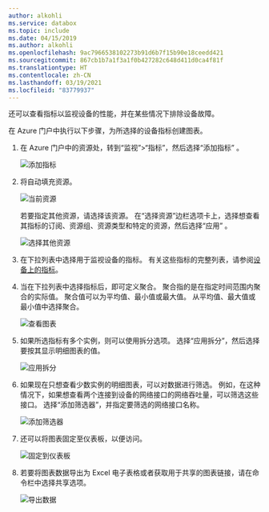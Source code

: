 ```yaml
---
author: alkohli
ms.service: databox
ms.topic: include
ms.date: 04/15/2019
ms.author: alkohli
ms.openlocfilehash: 9ac7966538102273b91d6b7f15b90e18ceedd421
ms.sourcegitcommit: 867cb1b7a1f3a1f0b427282c648d411d0ca4f81f
ms.translationtype: HT
ms.contentlocale: zh-CN
ms.lasthandoff: 03/19/2021
ms.locfileid: "83779937"
---
```

还可以查看指标以监视设备的性能，并在某些情况下排除设备故障。

在 Azure 门户中执行以下步骤，为所选择的设备指标创建图表。

1. 在 Azure 门户中的资源处，转到“监视”>“指标”，然后选择“添加指标” 。

    ![添加指标](media/data-box-edge-gateway-view-metrics/view-metrics-1.png)

2. 将自动填充资源。  

    ![当前资源](media/data-box-edge-gateway-view-metrics/view-metrics-2.png)

    若要指定其他资源，请选择该资源。 在“选择资源”边栏选项卡上，选择想查看其指标的订阅、资源组、资源类型和特定的资源，然后选择“应用” 。

    ![选择其他资源](media/data-box-edge-gateway-view-metrics/view-metrics-3.png)

3. 在下拉列表中选择用于监视设备的指标。 有关这些指标的完整列表，请参阅[设备上的指标](#metrics-on-your-device)。

4. 当在下拉列表中选择指标后，即可定义聚合。 聚合指的是在指定时间范围内聚合的实际值。 聚合值可以为平均值、最小值或最大值。 从平均值、最大值或最小值中选择聚合。

    ![查看图表](media/data-box-edge-gateway-view-metrics/view-metrics-4.png)

5. 如果所选指标有多个实例，则可以使用拆分选项。 选择“应用拆分”，然后选择要按其显示明细图表的值。

    ![应用拆分](media/data-box-edge-gateway-view-metrics/view-metrics-5.png)

6. 如果现在只想查看少数实例的明细图表，可以对数据进行筛选。 例如，在这种情况下，如果想查看两个连接到设备的网络接口的网络吞吐量，可以筛选这些接口。 选择“添加筛选器”，并指定要筛选的网络接口名称。

    ![添加筛选器](media/data-box-edge-gateway-view-metrics/view-metrics-6.png)

7. 还可以将图表固定至仪表板，以便访问。

    ![固定到仪表板](media/data-box-edge-gateway-view-metrics/view-metrics-7.png)

8. 若要将图表数据导出为 Excel 电子表格或者获取用于共享的图表链接，请在命令栏中选择共享选项。

    ![导出数据](media/data-box-edge-gateway-view-metrics/view-metrics-8.png)
